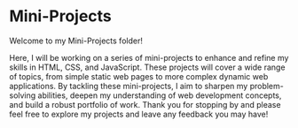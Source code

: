 # Mini-Projects

Welcome to my Mini-Projects folder! 

Here, I will be working on a series of mini-projects to enhance and refine my skills in HTML, CSS, and JavaScript. These projects will cover a wide range of topics, from simple static web pages to more complex dynamic web applications. By tackling these mini-projects, I aim to sharpen my problem-solving abilities, deepen my understanding of web development concepts, and build a robust portfolio of work. Thank you for stopping by and please feel free to explore my projects and leave any feedback you may have!
